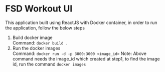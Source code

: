 # FSD Workout UI
This application built using ReactJS with Docker container, in order to run the application, follow the below steps
1. Build docker image <br>
   Command: ```docker build .```
2. Run the docker images <br>
   Command: ```docker run -d -p 3000:3000 <image_id>```
Note: Above command needs the image_id which created at step1, to find the image id, run the command ```docker images```